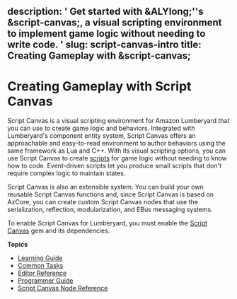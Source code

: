 description: ' Get started with &ALYlong;''s &script-canvas;, a visual scripting environment
  to implement game logic without needing to write code. '
slug: script-canvas-intro
title: Creating Gameplay with &script-canvas;
---
# Creating Gameplay with Script Canvas<a name="script-canvas-intro"></a>

Script Canvas is a visual scripting environment for Amazon Lumberyard that you can use to create game logic and behaviors\. Integrated with Lumberyard's component entity system, Script Canvas offers an approachable and easy\-to\-read environment to author behaviors using the same framework as Lua and C\+\+\. With its visual scripting options, you can use Script Canvas to create [scripts](https://docs.aws.amazon.com/lumberyard/latest/userguide/ly-glos-chap.html#scripts) for game logic without needing to know how to code\. Event\-driven scripts let you produce small scripts that don't require complex logic to maintain states\.

Script Canvas is also an extensible system\. You can build your own reusable Script Canvas functions and, since Script Canvas is based on AzCore, you can create custom Script Canvas nodes that use the serialization, reflection, modularization, and EBus messaging systems\. 

To enable Script Canvas for Lumberyard, you must enable the [Script Canvas](gems-system-gem-script-canvas.md) gem and its dependencies\.

**Topics**
+ [Learning Guide](script-canvas-learning-guide.md)
+ [Common Tasks](script-canvas-common-tasks.md)
+ [Editor Reference](script-canvas-editor-reference.md)
+ [Programmer Guide](script-canvas-advanced-topics.md)
+ [Script Canvas Node Reference](script-canvas-node-reference.md)